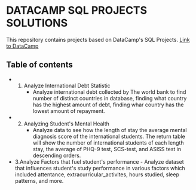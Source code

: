 # DATACAMP SQL PROJECTS SOLUTIONS
 
This repository contains projects based on DataCamp's SQL Projects. <a href="https://app.datacamp.com/learn/projects">Link to DataCamp</a>


## Table of contents
* 1. Analyze International Debt Statistic
        - Analyze international debt collected by The world bank to find number of distinct countries in database, finding what country has the highest amount of debt, finding whar country has the lowest amount of repayment.
* 2. Analyzing Student's Mental Health
        - Analyze data to see how the length of stay the average mental diagnosis score of the international students. The return table will show the number of international students of each length stay, the average of PHQ-9 test, SCS-test, and ASISS test in descending orders. 
* 3.Analyze Factors that fuel student's performance
        - Analyze dataset that influences student's study performance in various factors which included attentance, extracurricular_activites, hours studied, sleep patterns, and more.